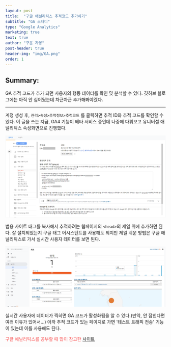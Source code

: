 ```yaml
---
layout: post
title:  "구글 애널리틱스 추적코드 추가하기"
subtitle: "GA 스터디"
type: "Google Analytics"
marketing: true
text: true
author: "구운 자몽"
post-header: true
header-img: "img/GA.png"
order: 1
---
```


## Summary:
GA 추적 코드가 추가 되면 사용자의 행동 데이터를 확인 및 분석할 수 있다. 깃허브 블로그에는 아직 안 심어뒀는데 차근차근 추가해봐야겠다.


--- 

계정 생성 후, ```관리>속성>추적정보>추적코드``` 를 클릭하면 추적 ID와 추적 코드를 확인할 수 있다. 이 글을 쓰는 지금, GA4 기능이 베타 서비스 중인데 나중에 다뤄보고 유니버설 애널리틱스 속성화면으로 진행했다.

![ga_code_1](img/GA_code_1.png)  

범용 사이트 태그를 복사해서 추적하려는 웹페이지의 ```<head>```의 제일 위에 추가하면 된다. 잘 설치되었는지 구글 태그 어시스턴트를 사용해도 되지만 제일 쉬운 방법은 구글 애널리틱스로 가서 실시간 사용자 데이터를 보면 된다. 

![ga_code_2](img/GA_code_2.png)

실시간 사용자에 데이터가 찍히면 GA 코드가 활성화됨을 알 수 있다.(만약, 안 잡힌다면 여러 이유가 있어서...) 아까 추적 코드가 있는 페이지로 가면 '테스트 트래픽 전송' 기능이 있는데 이를 사용해도 된다.

<span style="color:#FA5858">구글 애널리틱스를 공부할 때 많이 참고한 [사이트](https://analyticsmarketing.co.kr/)</span>

